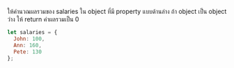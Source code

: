 ให้คำนวณผลรวมของ salaries ใน object ที่มี property แบบด้านล่าง
ถ้า object เป็น object ว่าง ให้ return ค่าผลรวมเป็น 0


```js
let salaries = {
  John: 100,
  Ann: 160,
  Pete: 130
};
```